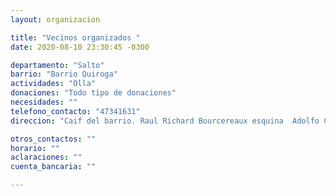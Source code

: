 ```yaml
---
layout: organizacion

title: "Vecinos organizados "
date: 2020-08-10 23:30:45 -0300

departamento: "Salto"
barrio: "Barrio Quiroga"
actividades: "Olla"
donaciones: "Todo tipo de donaciones"
necesidades: ""
telefono_contacto: "47341631"
direccion: "Caif del barrio. Raul Richard Bourcereaux esquina  Adolfo Claverie"

otros_contactos: ""
horario: ""
aclaraciones: ""
cuenta_bancaria: ""

---
```

